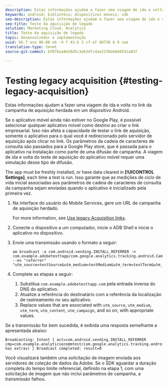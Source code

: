 ```yaml
---
description: Estas informações ajudam a fazer uma viagem de ida e volta no link da campanha de aquisição herdada em um dispositivo Android.
keywords: android; biblioteca; dispositivos móveis; sdk
seo-description: Estas informações ajudam a fazer uma viagem de ida e volta no link da campanha de aquisição herdada em um dispositivo Android.
seo-title: Teste da aquisição de legado
solution: Marketing Cloud, Analytics
title: Teste da aquisição de legado
topic: Desenvolvedor e implementação
uuid: bb 7 ace 96-68 eb -4 f 43-b 3 cf-af 80730 b 9 cee
translation-type: tm+mt
source-git-commit: bf076aa8e59d5c3e634fc4ae21f0de0d4541a83f

---
```



# Testing legacy acquisition {#testing-legacy-acquisition}

Estas informações ajudam a fazer uma viagem de ida e volta no link da campanha de aquisição herdada em um dispositivo Android.

Se o aplicativo móvel ainda não estiver no Google Play, é possível selecionar qualquer aplicativo móvel como destino ao criar o link empresarial. Isso não afeta a capacidade de testar o link de aquisição, somente o aplicativo para o qual você é redirecionado pelo servidor de aquisição após clicar no link. Os parâmetros da cadeia de caracteres de consulta são passados para a Google Play store, que é passada para o aplicativo na instalação como parte de uma difusão de campanha. A viagem de ida e volta do teste de aquisição do aplicativo móvel requer uma simulação desse tipo de difusão.

The app must be freshly installed, or have data cleared in **[!UICONTROL Settings]**, each time a test is run. Isso garante que as medições de ciclo de vida inicial associadas aos parâmetros de cadeia de caracteres de consulta da campanha sejam enviadas quando o aplicativo é inicializado pela primeira vez.

1. Na interface do usuário do Mobile Services, gere um URL de campanha de aquisição herdado.

   For more information, see [Use legacy Acquisition links](/help/using/acquisition-main/c-marketing-links-builder/t-create-edit-adobe-links/c-use-legacy-acquisition-links/c-use-legacy-acquisition-links.md).
1. Conecte o dispositivo a um computador, inicie o ADB Shell e inicie o aplicativo no dispositivo. 
1. Envie uma transmissão usando o formato a seguir:

   ```
   am broadcast -a com.android.vending.INSTALL_REFERRER -n com.example.adobetesttapp/com.google.analytics.tracking.android.CampaignTrackingReceiver --es "referrer" "utm_source=testSource&utm_medium=testMedium&utm_term=testTerm&utm_content=testContent&utm_campaign=testCampaign&trackingcode=trackingvalue"
   ```

1. Complete as etapas a seguir:
   1. Substitua `com.example.adobetesttapp.com` pela entrada inversa do DNS do aplicativo.
   1. Atualize a referência do destinatário com a referência da localização de rastreamento no seu aplicativo.
   1. Replace values that are associated with `utm_source`, `utm_medium`, `utm_term`, `utm_content`, `utm_campaign`, and so on, with appropriate values.

Se a transmissão for bem sucedida, é exibida uma resposta semelhante a apresentada abaixo:

```
Broadcasting: Intent { act=com.android.vending.INSTALL_REFERRER cmp=com.example.analyticsecommtest/com.google.analytics.tracking.android.AnalyticsReceiver has extras) } Broadcast completed: result=0
```

Você visualizará também uma solicitação de imagem enviada aos servidores de coleção de dados da Adobe. Se o SDK aguardar a duração completa do tempo limite referencial, definido na etapa 1, com uma solicitação de imagem que não inclui parâmetros de campanha, a transmissão falhou.
